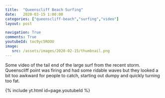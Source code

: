 ```yaml
---
title:  "Queenscliff Beach Surfing"
date:   2020-03-15 1:00:00
categories: ["queenscliff-beach","surfing","video"]
layout: post

navigation: True
comments: True
youtubeId: toc9yc5ROOU
image:
   src: /assets/images/2020-02-15/thumbnail.png
---
```


Some video of the tail end of the large surf from the recent storm. Queenscliff point was firing and had some ridable waves but they looked a bit too awkward for people to catch, starting out dumpy and quickly turning too fat.

{% include yt.html id=page.youtubeId %}

